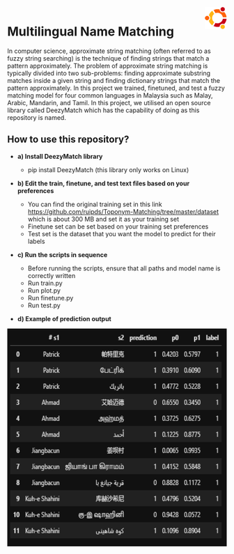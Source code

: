 <div style="text-align:right"><img src="./references/ubuntu_small.png" width="50" height="50" align="right"/></div>


# Multilingual Name Matching
In computer science, approximate string matching (often referred to as fuzzy string searching) is the technique of finding strings that match a pattern approximately. The problem of approximate string matching is typically divided into two sub-problems: finding approximate substring matches inside a given string and finding dictionary strings that match the pattern approximately. In this project we trained, finetuned, and test a fuzzy matching model for four common languages in Malaysia such as Malay, Arabic, Mandarin, and Tamil. In this project, we utilised an open source library called DeezyMatch which has the capability of doing as this repository is named.

## How to use this repository?
- <b>a) Install DeezyMatch library</b>
  - pip install DeezyMatch (this library only works on Linux)
  
- <b>b) Edit the train, finetune, and test text files based on your preferences</b>
  - You can find the original training set in this link https://github.com/ruipds/Toponym-Matching/tree/master/dataset which is about 300 MB and set it as your training set
  - Finetune set can be set based on your training set preferences
  - Test set is the dataset that you want the model to predict for their labels
  
- <b>c) Run the scripts in sequence</b>
  - Before running the scripts, ensure that all paths and model name is correctly written
  - Run train.py
  - Run plot.py
  - Run finetune.py
  - Run test.py

- <b>d) Example of prediction output</b>

<img src="./references/output.PNG" width="600" height="500" align="center"/>
